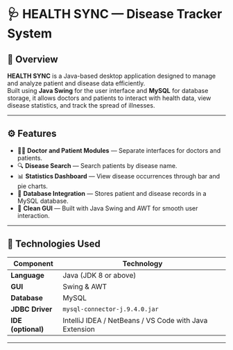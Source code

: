 # 🩺 HEALTH SYNC — Disease Tracker System

## 📖 Overview
**HEALTH SYNC** is a Java-based desktop application designed to manage and analyze patient and disease data efficiently.  
Built using **Java Swing** for the user interface and **MySQL** for database storage, it allows doctors and patients to interact with health data, view disease statistics, and track the spread of illnesses.

---

## ⚙️ Features
- 👨‍⚕️ **Doctor and Patient Modules** — Separate interfaces for doctors and patients.  
- 🔍 **Disease Search** — Search patients by disease name.  
- 📊 **Statistics Dashboard** — View disease occurrences through bar and pie charts.  
- 💾 **Database Integration** — Stores patient and disease records in a MySQL database.  
- 🎨 **Clean GUI** — Built with Java Swing and AWT for smooth user interaction.

---

## 🧱 Technologies Used
| Component | Technology |
|------------|-------------|
| **Language** | Java (JDK 8 or above) |
| **GUI** | Swing & AWT |
| **Database** | MySQL |
| **JDBC Driver** | `mysql-connector-j.9.4.0.jar` |
| **IDE (optional)** | IntelliJ IDEA / NetBeans / VS Code with Java Extension |

---

